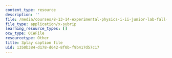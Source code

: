 ```yaml
---
content_type: resource
description: ''
file: /media/courses/8-13-14-experimental-physics-i-ii-junior-lab-fall-2016-spring-2017/1350b384d178d6428f0bf9b417d57c17_NwbPgoCW5Ro.srt
file_type: application/x-subrip
learning_resource_types: []
ocw_type: OCWFile
resourcetype: Other
title: 3play caption file
uid: 1350b384-d178-d642-8f0b-f9b417d57c17
---
```

